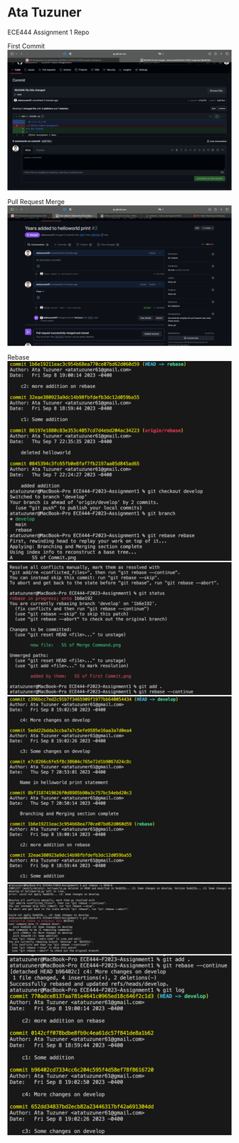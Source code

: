 # Ata Tuzuner

ECE444 Assignment 1 Repo

First Commit
![Alt text](./SS%20of%20First%20Commit.png)

Pull Request Merge
![Alt text](./SS%20of%20Successful%20Merge.png)

Rebase
![Alt text](./Rebase%201.png)
![Alt text](./Rebase%202.png)
![Alt text](./Rebase%203.png)
![Alt text](./Rebase%204.png)
![Alt text](./Rebase%205.png)
